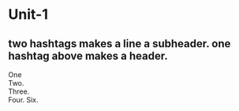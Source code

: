 # Unit-1
## two hashtags makes a line a subheader. one hashtag above makes a header.
One  
Two.  
Three.  
Four. 
Six. 
